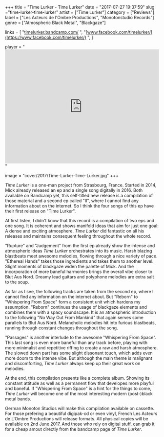 +++
title = "Time Lurker - Time Lurker"
date = "2017-07-27 19:37:59"
slug ="time-lurker-time-lurker"
artist = ["Time Lurker"]
category = ["Reviews"]
label = ["Les Acteurs de l'Ombre Productions", "Monotonstudio Records"]
genre = ["Atmospheric Black Metal", "Blackgaze"]

links = [
    "[timelurker.bandcamp.com/](https://timelurker.bandcamp.com/)  ",
    "[www.facebook.com/timelurker/](https://www.facebook.com/timelurker/)  ",
]

player = "<iframe style='border: 0; width: 100%; height: 373px;' src='https://bandcamp.com/EmbeddedPlayer/album=3440365978/size=large/bgcol=333333/linkcol=ffffff/artwork=none/transparent=true/' ></iframe>"

image = "cover/2017/Time-Lurker-Time-Lurker.jpg"
+++

*Time Lurker* is a one-man project from Strasbourg, France. Started in 2014, Mick already released an ep and a single song digitally in 2016. Both available on Bandcamp yet, this self-titled new release is a compilation of those material and a second ep called "II", where I cannot find any information about on the internet. So I think the four songs of this ep have their first release on "Time Lurker".

At first listen, I didn't know that this record is a compilation of two eps and one song. It is coherent and shows manifold ideas that aim for just one goal: A dense and exciting atmosphere. *Time Lurker* did fantastic on all his releases and maintains consequent feeling throughout the whole record.

"Rupture" and "Judgement" from the first ep already show the intense and atmospheric ideas *Time Lurker* orchestrates into its music. Harsh blazing blastbeats meet awesome melodies, flowing through a nice variety of pace. "Ethereal Hands" takes those ingredients and takes them to another level. Slight moments of blackgaze widen the palette of Mick. And the incorporation of more baneful harmonies brings the overall vibe closer to Blut Aus Nord. Dreamy lead guitars and polyphone melodies are extra salt to the soup.

As far as I see, the following tracks are taken from the second ep, where I cannot find any information on the internet about. But "Reborn" to "Whispering From Space" form a consistent unit which hardens my assumption. "Reborn" continues the usage of blackgaze elements and combines them with a spacy soundscape. It is an atmospheric introduction to the following "No Way Out From Mankind" that again serves some parallels to Blut Aus Nord. Melancholic melodies hit into furious blastbeats, running through constant changes throughout the song.

"Passages" is another interlude to the awesome "Whispering From Space". This last song is even more baneful than any track before, playing with more minimalist and repetitive riffing to create a raw and harsh atmosphere. The slowed down part has some slight dissonant touch, which adds even more doom to the intense vibe. But although the main theme is malignant and discomforting, *Time Lurker* always keep up their great work on melodies.

At the end, this compilation presents like a complete album. Showing its constant attitude as well as a permanent flow that developes more playful and baneful. If "Whispering From Space" is a hint for the things to come, *Time Lurker* will become one of the most interesting modern (post-)black metal bands.

German Monoton Studios will make this compilation available on cassette. For those prefering a beautiful digipak-cd or even vinyl, French Les Acteurs de L'Ombre Productions will release formats. All physical copies will be available on 2nd June 2017. And those who rely on digital stuff, can grab it for a cheap amout directly from the bandcamp page of *Time Lurker*.
